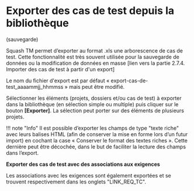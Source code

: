 # Exporter des cas de test depuis la bibliothèque 
(sauvegarde)



Squash TM permet d’exporter au format .xls une arborescence de cas de test. Cette fonctionnalité est très souvent utilisée pour la sauvegarde de données ou la modification de données en masse [lien vers la partie 2.7.4. Importer des cas de test à partir d'un export]

Le nom du fichier d'export est par défaut  « export-cas-de-test_aaaammjj_hhmmss » mais peut être modifié.

Sélectionner les éléments (projets, dossiers et/ou cas de test) à exporter dans la bibliothèque (en sélection simple ou multiple) puis cliquer sur le bouton **[Exporter]**. La sélection peut porter sur des éléments de plusieurs projets. 


!!! note "Info"
	Il est possible d’exporter les champs de type "texte riche" avec leurs balises HTML (afin de conserver la mise en forme lors d’un futur import) en cochant la case « Conserver le format des textes riches ». Cette dernière peut être décochée, dans le but de faciliter la lecture des champs dans  l’export.


**Exporter des cas de test avec des associations aux exigences**

Les associations avec les exigences sont également exportées et se trouvent respectivement dans les onglets "LINK_REQ_TC".


<!--stackedit_data:
eyJoaXN0b3J5IjpbMTkxNTQxOTE2OV19
-->
